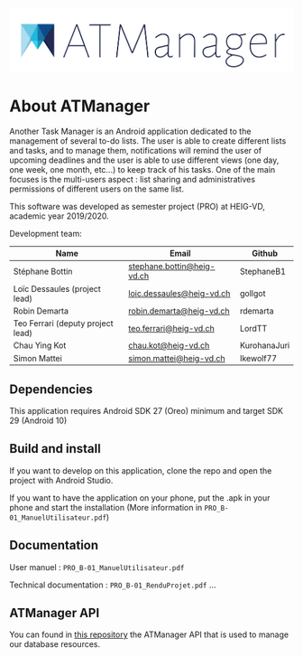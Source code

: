 ![ATManager logo](atm_logo_text.png)

# About ATManager
Another Task Manager is an Android application dedicated to the management of several to-do lists. The user is able to create different lists and tasks, and to manage them, notifications will remind the user of upcoming deadlines and the user is able to use different views (one day, one week, one month, etc...) to keep track of his tasks. One of the main focuses is the multi-users aspect : list sharing and administratives permissions of different users on the same list.

This software was developed as semester project (PRO) at HEIG-VD, academic year 2019/2020.

Development team:

| Name                                 | Email                        | Github      |
|--------------------------------------|------------------------------|-------------|
| Stéphane Bottin                      | stephane.bottin@heig-vd.ch   | StephaneB1  |
| Loïc Dessaules (project lead)        | loic.dessaules@heig-vd.ch    | gollgot     |
| Robin Demarta                        | robin.demarta@heig-vd.ch     | rdemarta    |
| Teo Ferrari (deputy project lead)    | teo.ferrari@heig-vd.ch       | LordTT      |
| Chau Ying Kot                        | chau.kot@heig-vd.ch          | KurohanaJuri|
| Simon Mattei                         | simon.mattei@heig-vd.ch      | Ikewolf77   |

## Dependencies
This application requires Android SDK 27 (Oreo) minimum and target SDK 29 (Android 10)

## Build and install

If you want to develop on this application, clone the repo and open the project with Android Studio.

If you want to have the application on your phone, put the .apk in your phone and start the installation (More information in `PRO_B-01_ManuelUtilisateur.pdf`)


## Documentation
User manuel : `PRO_B-01_ManuelUtilisateur.pdf`

Technical documentation : `PRO_B-01_RenduProjet.pdf`
...

## ATManager API
You can found in [this repository](https://github.com/ATManagerPRO/heigvd-pro-b-01-api) the ATManager API that is used to manage our database resources.